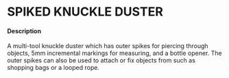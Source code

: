 # SPIKED KNUCKLE DUSTER

#### Description
A multi-tool knuckle duster which has outer spikes for piercing through objects, 5mm incremental markings for measuring, and a bottle opener. The outer spikes can also be used to attach or fix objects from such as shopping bags or a looped rope. 
